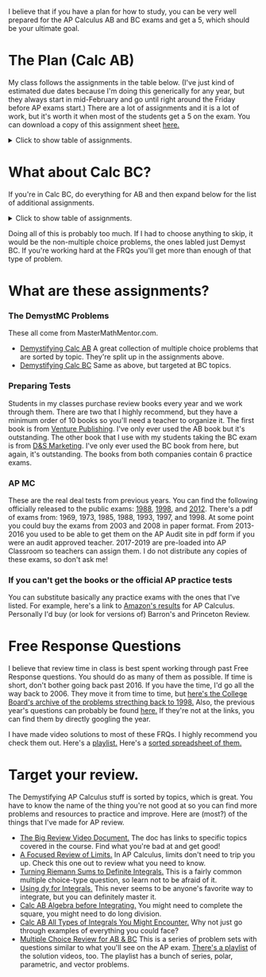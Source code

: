 I believe that if you have a plan for how to study, you can be very well prepared for the AP Calculus AB and BC exams and get a 5, which should be your ultimate goal.

# The Plan (Calc AB)
My class follows the assignments in the table below.  (I've just kind of estimated due dates because I'm doing this generically for any year, but they always start in mid-February and go until right around the Friday before AP exams start.)  There are a lot of assignments and it is a lot of work, but it's worth it when most of the students get a 5 on the exam.  You can download a copy of this assignment sheet [here.](https://drive.google.com/file/d/12F8uKCNxHbpZhsvUB3xzOB4CuA1QBUBc/view?usp=share_link)

<details>
  <summary>Click to show table of assignments.</summary>
  <!---  This looks good, but I couldn't get it to render correctly in html...
| Number |     Assignment      |  Approximate Date |
| :----: | :-----------------  | :------------:    |
| 1      | DemystMC: 1-29      | 2/17              |
| 2      | DemystMC: 30-48     | 2/23              |
| 3      | DemystMC: 49-65     | 2/27              |
| 4      | DemystMC: 66-85     | 3/01              |
| 5      | DemystMC: 86-103    | 3/03              |
| 6      | AP MC 2012          | 3/07              |
| 7      | DemystMC: 104-124   | 3/10              |
| 8      | DemystMC: 125-136   | 3/16              |
| 9      | DemystMC: 137-157   | 3/17              |
| 10     | Preparing Test 1    | 3/20              |
| 11     | AP MC 2013          | 3/22              |
| 12     | AP MC 2014          | 3/24              |
| 13     | Preparing Test 2    | 3/28              |
| 14     | Preparing Test 3    | 3/30              |
| 15     | DemystMC: 158-185   | 4/11              |
| 16     | Preparing Test 4    | 4/12              |
| 17     | Preparing Test 5    | 4/14              |
| 18     | AP MC 2015          | 4/18              |
| 19     | AP MC 2016 (ABCDE)  | 4/20              |
| 20     | AP MC 2016 (ABCD)   | 4/24              |
| 21     | Preparing Test 6    | 4/26              |
| 22     | AP MC 2017          | 4/28              |
| 23     | AP MC 2018          | 5/02              |
| 24     | AP MC 2019          | 5/04              |
-->
  <table>
    <tr>
        <td>Number</td>
        <td>Assignment</td>
        <td>Approximate Date</td>
    </tr>
    <tr>
        <td>1</td>
        <td>DemystMC: 1-29</td>
        <td>2/17</td>
    </tr>
    <tr>
        <td>2</td>
        <td>DemystMC: 30-48</td>
        <td>2/23</td>
    </tr>
    <tr>
        <td>3</td>
        <td>DemystMC: 49-65</td>
        <td>2/27</td>
    </tr>
    <tr>
        <td>4</td>
        <td>DemystMC: 66-85</td>
        <td>3/01</td>
    </tr>
    <tr>
        <td>5</td>
        <td>DemystMC: 86-103</td>
        <td>3/03</td>
    </tr>
    <tr>
        <td>6</td>
        <td>AP MC 2012</td>
        <td>3/07</td>
    </tr>
    <tr>
        <td>7</td>
        <td>DemystMC: 104-124</td>
        <td>3/10</td>
    </tr>
    <tr>
        <td>8</td>
        <td>DemystMC: 125-136</td>
        <td>3/16</td>
    </tr>
    <tr>
        <td>9</td>
        <td>DemystMC: 137-157</td>
        <td>3/17</td>
    </tr>
    <tr>
        <td>10</td>
        <td>Preparing Test 1</td>
        <td>3/20</td>
    </tr>
    <tr>
        <td>11</td>
        <td>AP MC 2013</td>
        <td>3/22</td>
    </tr>
    <tr>
        <td>12</td>
        <td>AP MC 2014</td>
        <td>3/24</td>
    </tr>
    <tr>
        <td>13</td>
        <td>Preparing Test 2</td>
        <td>3/28</td>
    </tr>
    <tr>
        <td>14</td>
        <td>Preparing Test 3</td>
        <td>3/30</td>
    </tr>
    <tr>
        <td>15</td>
        <td>DemystMC: 158-185</td>
        <td>4/11</td>
    </tr>
    <tr>
        <td>16</td>
        <td>Preparing Test 4</td>
        <td>4/12</td>
    </tr>
    <tr>
        <td>17</td>
        <td>Preparing Test 5</td>
        <td>4/14</td>
    </tr>
    <tr>
        <td>18</td>
        <td>AP MC 2015</td>
        <td>4/18</td>
    </tr>
    <tr>
        <td>19</td>
        <td>AP MC 2016 (ABCDE)</td>
        <td>4/20</td>
    </tr>
    <tr>
        <td>20</td>
        <td>AP MC 2016 (ABCD)</td>
        <td>4/24</td>
    </tr>
    <tr>
        <td>21</td>
        <td>Preparing Test 6</td>
        <td>4/26</td>
    </tr>
    <tr>
        <td>22</td>
        <td>AP MC 2017</td>
        <td>4/28</td>
    </tr>
    <tr>
        <td>23</td>
        <td>AP MC 2018</td>
        <td>5/02</td>
    </tr>
    <tr>
        <td>24</td>
        <td>AP MC 2019</td>
        <td>5/04</td>
    </tr>
</table>

 

</details>


# What about Calc BC?
If you're in Calc BC, do everything for AB and then expand below for the list of additional assignments.

<details>
  <summary>Click to show table of assignments.</summary>
<!---  
| Number |     Assignment      |  Approximate Date |
| :----: | :-----------------  | :------------:    |
| 25      | DemystMC BC: 1-14  |                   |
| 26      | Demyst BC: 1-11    |                   |
| 27      | DemystMC BC: 14-32 |                   |
| 28      | Demyst BC: 12-22   |                   |
| 29      | DemystMC BC: 33-43 |                   |
| 30      | Demyst BC: 23-31   |                   |
| 31      | DemystMC BC: 44-56 |                   |
| 32      | Demyst BC: 32-41   |                   |
| 33      | DemystMC BC: 57-69 |                   |
| 34      | Demyst BC: 42-58   |                   |
| 35      | DemystMC BC: 70-81 |                   |
| 36      | Demyst BC: 59-71   |                   |
| 37      | DemystMC BC: 82-88 |                   |
-->
  
<table><tr><td>Number</td><td>Assignment</td><td>Approximate Date</td></tr><tr><td>25</td><td>DemystMC BC: 1-14</td><td></td></tr><tr><td>26</td><td>Demyst BC: 1-11</td><td></td></tr><tr><td>27</td><td>DemystMC BC: 14-32</td><td></td></tr><tr><td>28</td><td>Demyst BC: 12-22</td><td></td></tr><tr><td>29</td><td>DemystMC BC: 33-43</td><td></td></tr><tr><td>30</td><td>Demyst BC: 23-31</td><td></td></tr><tr><td>31</td><td>DemystMC BC: 44-56</td><td></td></tr><tr><td>32</td><td>Demyst BC: 32-41</td><td></td></tr><tr><td>33</td><td>DemystMC BC: 57-69</td><td></td></tr><tr><td>34</td><td>Demyst BC: 42-58</td><td></td></tr><tr><td>35</td><td>DemystMC BC: 70-81</td><td></td></tr><tr><td>36</td><td>Demyst BC: 59-71</td><td></td></tr><tr><td>37</td><td>DemystMC BC: 82-88</td><td></td></tr></table>  
</details>

Doing all of this is probably too much.  If I had to choose anything to skip, it would be the non-multiple choice problems, the ones labled just Demyst BC.  If you're working hard at the FRQs you'll get more than enough of that type of problem.
  
# What are these assignments?
### The DemystMC Problems
These all  come from MasterMathMentor.com.  
* [Demystifying Calc AB](https://mastermathmentor.com/calc/abmcexamprep.ashx)  A great collection of multiple choice problems that are sorted by topic.  They're split up in the assignments above.
* [Demystifying Calc BC](https://mastermathmentor.com/calc/bcmcexamprep.ashx)  Same as above, but targeted at BC topics.

### Preparing Tests
Students in my classes purchase review books every year and we work through them.  There are two that I highly recommend, but they have a minimum order of 10 books so you'll need a teacher to organize it.  The first book is from [Venture Publishing](https://www.vent-pub.com/pab100/).  I've only ever used the AB book but it's outstanding.  The other book that I use with my students taking the BC exam is from [D&S Marketing](https://www.dsmarketing.com/).  I've only ever used the BC book from here, but again, it's outstanding.  The books from both companies contain 6 practice exams.

### AP MC
These are the real deal tests from previous years.  You can find the following officially released to the public exams: [1988](https://apcentral.collegeboard.org/media/pdf/calculcus-free-exam-1988.pdf), [1998](https://apcentral.collegeboard.org/media/pdf/calculcus-free-exam-1998.pdf), and [2012](https://apcentral.collegeboard.org/media/pdf/ap-calculus-ab-practice-exam-2012.pdf?course=ap-calculus-ab).  There's a pdf of exams from: 1969, 1973, 1985, 1988, 1993, 1997, and 1998.  At some point you could buy the exams from 2003 and 2008 in paper format.  From 2013-2016 you used to be able to get them on the AP Audit site in pdf form if you were an audit approved teacher.  2017-2019 are pre-loaded into AP Classroom so teachers can assign them.  I do not distribute any copies of these exams, so don't ask me!

### If you can't get the books or the official AP practice tests
You can substitute basically any practice exams with the ones that I've listed.  For example, here's a link to [Amazon's results](https://www.amazon.com/s?k=ap+calculus+ab) for AP Calculus.  Personally I'd buy (or look for versions of) Barron's and Princeton Review.

# Free Response Questions
I believe that review time in class is best spent working through past Free Response questions.  You should do as many of them as possible.  If time is short, don't bother going back past 2016.  If you have the time, I'd go all the way back to 2006.  They move it from time to time, but [here's the College Board's archive of the problems strecthing back to 1998.](https://apcentral.collegeboard.org/courses/ap-calculus-ab/exam/past-exam-questions)  Also, the previous year's questions can probably be found [here.](https://apcentral.collegeboard.org/courses/ap-calculus-ab/exam)  If they're not at the links, you can find them by directly googling the year.

I have made video solutions to most of these FRQs.  I highly recommend you check them out.  Here's a [playlist.](https://www.youtube.com/playlist?list=PLA83584C88AB6F0AE)  Here's a [sorted spreadsheet of them.](https://docs.google.com/spreadsheets/d/1dzyu3Q-3d4CZLV7lqQJzP7Cxq2UsiFJLu2K_4XPfMpM/edit#gid=1)

# Target your review.
The Demystifying AP Calculus stuff is sorted by topics, which is great.  You have to know the name of the thing you're not good at so you can find more problems and resources to practice and improve.  Here are (most?) of the things that I've made for AP review.
* [The Big Review Video Document.](https://docs.google.com/document/d/1omZqpB0UkSJY1r4lPvEtojAa5NahVoW3ZxN0uLviKww/edit) The doc has links to specific topics covered in the course.  Find what you're bad at and get good!
* [A Focused Review of Limits.](https://drive.google.com/file/d/1j-khBU3NqaMR4wDaDsxGt7P2ILr2hMqC/view?usp=sharing)  In AP Calculus, limits don't need to trip you up.  Check this one out to review what you need to know.
* [Turning Riemann Sums to Definite Integrals.](https://drive.google.com/file/d/1cR3aQF9wpDUTzi1DwP8vAl_rjV_dLXMj/view?usp=sharing)  This is a fairly common multiple choice-type question, so learn not to be afraid of it.
* [Using dy for Integrals.](https://drive.google.com/file/d/1haBgEwcW2T1t2iy5iyb4RNy3ypBMz-fB/view?usp=sharing)  This never seems to be anyone's favorite way to integrate, but you can definitely master it.
* [Calc AB Algebra before Integrating.](https://drive.google.com/file/d/1fmYVdovLNi5ogk_v0j6VYdu7UOKITdlf/view?usp=share_link)  You might need to complete the square, you might need to do long division.
* [Calc AB All Types of Integrals You Might Encounter.](https://drive.google.com/file/d/1szgoCbuXIDW3RrAg2qIybHxQzjc-YgQH/view?usp=sharing)  Why not just go through examples of everything you could face?
* [Multiple Choice Review for AB & BC](https://drive.google.com/drive/folders/1fRILjg4iWcqsDFQMhkVlMpCxUZX4bzw-?usp=sharing)  This is a series of problem sets with questions similar to what you'll see on the AP exam.  [There's a playlist](https://www.youtube.com/playlist?list=PL6iwkLfBjZixe5jzHd1gOW6e1vDO4hmDA) of the solution videos, too.  The playlist has a bunch of series, polar, parametric, and vector problems.
